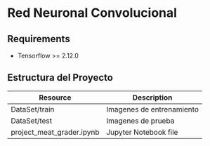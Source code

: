 # Red Neuronal Convolucional

## Requirements

* Tensorflow >= 2.12.0

## Estructura del Proyecto

| Resource                  | Description                    |
|---------------------------|--------------------------------|
| DataSet/train             | Imagenes de entrenamiento      |
| DataSet/test              | Imagenes de prueba             |
| project_meat_grader.ipynb | Jupyter Notebook file          |
